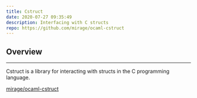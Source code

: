 ```yaml
---
title: Cstruct
date: 2020-07-27 09:35:49
description: Interfacing with C structs
repo: https://github.com/mirage/ocaml-cstruct
---
```

## Overview

---

Cstruct is a library for interacting with structs in the C programming language. 

[mirage/ocaml-cstruct](https://github.com/mirage/ocaml-cstruct)